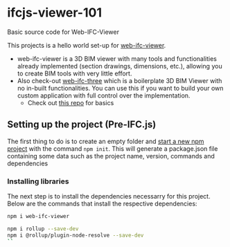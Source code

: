 # ifcjs-viewer-101

Basic source code for Web-IFC-Viewer

This projects is a hello world set-up for [web-ifc-viewer](https://ifcjs.github.io/info/docs/Guide/web-ifc-viewer/Introduction).

- web-ifc-viewer is a 3D BIM viewer with many tools and functionalities already implemented (section drawings, dimensions, etc.), allowing you to create BIM tools with very little effort.
- Also check-out [web-ifc-three](https://ifcjs.github.io/info/docs/Guide/web-ifc-three/Introduction) which is a boilerplate 3D BIM Viewer with no in-built functionalities. You can use this if you want to build your own custom application with full control over the implementation.
    - Check out [this repo](https://github.com/AnweshGangula/ifcjs-101) for basics
## Setting up the project (Pre-IFC.js)

The first thing to do is to create an empty folder and [start a new npm project](https://docs.npmjs.com/cli/v8/commands/npm-init) with the command `npm init`. This will generate a package.json file containing some data such as the project name, version, commands and dependencies

### Installing libraries

The next step is to install the dependencies necessarry for this project. Below are the commands that install the respective dependencies:

```bash
npm i web-ifc-viewer

npm i rollup --save-dev
npm i @rollup/plugin-node-resolve --save-dev
``
